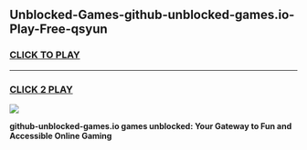 
## Unblocked-Games-github-unblocked-games.io-Play-Free-qsyun
<h3>
<a href="https://premium76.site?title=github-unblocked-games.io&ref=23A">CLICK TO PLAY</a></h3>
<hr>

<h3>
<a href="https://premium76.site?title=github-unblocked-games.io&ref=23A">CLICK 2 PLAY</a>
  
</h3>

<a href="https://premium76.site?title=github-unblocked-games.io&ref=23A"><img src="https://clearcache.store/games.png"></a>


**github-unblocked-games.io games unblocked: Your Gateway to Fun and Accessible Online Gaming**
